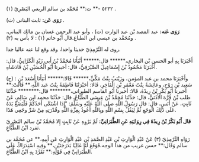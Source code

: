 ٥٢٣٢ -** ت:** مُحَمَّد بن سالم الربعي البَصْرِيّ (١) .

**رَوَى عَن:** ثابت البناني (ت) .

**رَوَى عَنه:** عبد المصد بْن عبد الوارث (ت) ، وأبو عبد الرحمن غسان بن مالك البناني، ومُحَمَّد بن عيسى ابن الطباع.قال أَبُو حاتم (١) : لا بأس به (٢) .

روى له التِّرْمِذِيّ حديثا واحدا، وقد وقع لنا عنه عاليا جدا.

أَخْبَرَنَا بِهِ أبو الحسن بْن البخاري،****** قال:****** أَنْبَأَنَا مُحَمَّدُ بْنُ أَبي زَيْدٍ الْكَرَّانِيُّ، قال: أَخْبَرَنَا مَحْمُودُ بْنُ إِسْمَاعِيلَ الصَّيْرَفِيُّ، قال: أخبرنا أَبُو الْحُسَيْنِ بْنُ فَاذشَاهِ.

(ح) : وأَخْبَرَنَا محمد بن عبد المؤمن، وزَيْنَبُ بِنْتُ مَكِّيٍّ،****** قَالا:****** أَنَبَأَنَا أَسْعَدَ بْنِ سَعِيد بْنِ رَوْحٍ، وعَائِشَةُ بِنْتُ مَعْمَرِ بْنِ الْفَاخِرِ، قَالا: أخَبْرَتْنَا فَاطِمَةُ بِنْتُ عَبد اللَّهِ،** قَالَتْ:** أخبرنا أَبُو بَكْرِ بْنُ رِيذَةَ، قَالا: أخبرنا أَبُو القاسم الطبراني،******** قال:******** حَدَّثَنَا طلب بْنُ قُرَّةَ الأَذَنَيُّ، قال: حَدَّثَنَا مُحَمَّدُ بْنُ عِيسَى الطَّبَّاعُ، قال: حَدَّثَنَا محمد ابن سَالِمٍ، عَنْ ثَابِتٍ، عَنْ أَنَسٍ، قال: قال رَسُولُ اللَّهِ صلى اللَّهُ عَلَيْهِ وسَلَّمَ: "إِذَا اشْتَكَى أَحَدُكُمْ فَلْيَضَعْ يَدَهُ عَلَى ذَلِكَ الْوَجَعِ ثُمَّ لِيَقُلْ بِسْمِ اللَّهِ وبِاللَّهِ أَعُوذُ بِعِزَّةِ اللَّهِ وقُدْرَتِهِ مِنْ شَرِّ وجَعِي هَذَا.

**قال أَبُو بَكْرُ بْنُ رِيذَةَ فِي رِوَايَتِهِ عَنِ الطَّبَرَانِيِّ:** لَمْ يَرْوِهِ عَنْ ثَابِتٍ إِلا مُحَمَّدُ بْنُ سالم البَصْرِيّ تفرد ابْنُ الطَّبَّاعِ.

رَوَاهِ التِّرْمِذِيّ (٣) عَنْ عَبْدِ الْوَارِثِ بْنِ عَبْدِ الصَّمَدِ بْنِ عَبْدِ الْوَارِثِ عَن أَبِيهِ،** عن مُحَمَّد بن سالم وَقَال:** حسن غريب من هذا الوجه،فَوَقَعَ لَنَا عَالِيًا بَدَرَجَتَيْنِ،** وفِيهِ اسْتِدَرَاكٌ عَلَى الطَّبَرَانِيِّ فِي قَوْلِهِ:** تَفَرَّدَ بِهِ ابْنُ الطَّبَّاعِ.